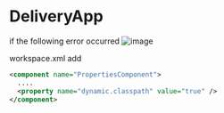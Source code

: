 # DeliveryApp

if the following error occurred
![image](https://user-images.githubusercontent.com/15863226/126079870-f44994d2-88e7-4712-b30c-5ffe919485ac.png)

workspace.xml add
```xml
<component name="PropertiesComponent">
  ....
  <property name="dynamic.classpath" value="true" />
</component>
```
